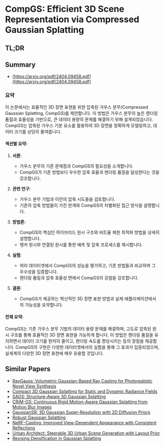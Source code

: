 # CompGS: Efficient 3D Scene Representation via Compressed Gaussian Splatting
## TL;DR
## Summary
- [https://arxiv.org/pdf/2404.09458.pdf](https://arxiv.org/pdf/2404.09458.pdf)

### 요약

이 논문에서는 효율적인 3D 장면 표현을 위한 압축된 가우스 분무(Compressed Gaussian Splatting, CompGS)를 제안합니다. 이 방법은 가우스 분무의 높은 렌더링 품질과 효율성을 기반으로, 큰 데이터 용량의 문제를 해결하기 위해 설계되었습니다. CompGS는 압축된 가우스 기본 요소를 활용하여 3D 장면을 정확하게 모델링하고, 데이터 크기를 상당히 줄여줍니다.

#### 섹션별 요약:

1. **서론**:
   - 가우스 분무의 기존 문제점과 CompGS의 필요성을 소개합니다.
   - CompGS가 기존 방법보다 우수한 압축 효율과 렌더링 품질을 달성한다는 것을 강조합니다.

2. **관련 연구**:
   - 가우스 분무 기법과 이전의 압축 시도들을 검토합니다.
   - 기존의 압축 방법들이 가진 한계와 CompGS의 차별화된 접근 방식을 설명합니다.

3. **방법론**:
   - CompGS의 핵심인 하이브리드 원시 구조와 비트율 제한 최적화 방법을 상세히 설명합니다.
   - 앵커 원시와 연결된 원시를 통한 예측 및 압축 프로세스를 제시합니다.

4. **실험**:
   - 여러 데이터셋에서 CompGS의 성능을 평가하고, 기존 방법들과 비교하여 그 우수성을 입증합니다.
   - 렌더링 품질과 압축 효율성 면에서 CompGS의 강점을 강조합니다.

5. **결론**:
   - CompGS가 제공하는 혁신적인 3D 장면 표현 방법과 실제 애플리케이션에서의 가능성을 요약합니다.

#### 전체 요약:

CompGS는 기존 가우스 분무 기법의 데이터 용량 문제를 해결하며, 고도로 압축된 원시 구조를 통해 효율적인 3D 장면 표현을 가능하게 합니다. 이 방법은 렌더링 품질을 유지하면서 데이터 크기를 현저히 줄이고, 렌더링 속도를 향상시키는 등의 장점을 제공합니다. CompGS의 구현은 다양한 데이터셋에서의 실험을 통해 그 효과가 입증되었으며, 실세계의 다양한 3D 장면 표현에 매우 유용할 것입니다.

## Similar Papers
- [RayGauss: Volumetric Gaussian-Based Ray Casting for Photorealistic Novel View Synthesis](2408.03356.md)
- [Compact 3D Gaussian Splatting for Static and Dynamic Radiance Fields](2408.03822.md)
- [SAGS: Structure-Aware 3D Gaussian Splatting](2404.19149.md)
- [CRiM-GS: Continuous Rigid Motion-Aware Gaussian Splatting from Motion Blur Images](2407.03923.md)
- [GaussianSR: 3D Gaussian Super-Resolution with 2D Diffusion Priors](2406.10111.md)
- [Robust Gaussian Splatting](2404.04211.md)
- [NeRF-Casting: Improved View-Dependent Appearance with Consistent Reflections](2405.14871.md)
- [Urban Architect: Steerable 3D Urban Scene Generation with Layout Prior](2404.06780.md)
- [Revising Densification in Gaussian Splatting](2404.06109.md)
